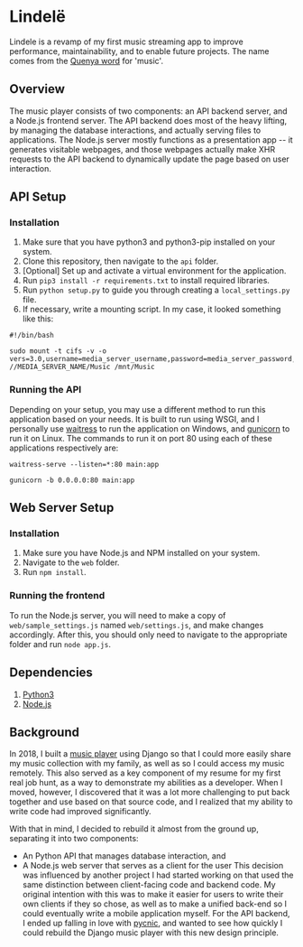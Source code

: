 # Lindelë
Lindele is a revamp of my first music streaming app to improve performance, maintainability, and to enable future projects. The name comes from the [Quenya word][1] for 'music'.

## Overview
The music player consists of two components: an API backend server, and a Node.js frontend server. The API backend does most of the heavy lifting, by managing the database interactions, and actually serving files to applications. The Node.js server mostly functions as a presentation app -- it generates visitable webpages, and those webpages actually make XHR requests to the API backend to dynamically update the page based on user interaction.

## API Setup
### Installation
1. Make sure that you have python3 and python3-pip installed on your system.
2. Clone this repository, then navigate to the `api` folder.
3. [Optional] Set up and activate a virtual environment for the application.
4. Run `pip3 install -r requirements.txt` to install required libraries.
5. Run `python setup.py` to guide you through creating a `local_settings.py` file.
6. If necessary, write a mounting script. In my case, it looked something like this:
~~~~
#!/bin/bash

sudo mount -t cifs -v -o vers=3.0,username=media_server_username,password=media_server_password,ip=192.168.1.100 //MEDIA_SERVER_NAME/Music /mnt/Music
~~~~

### Running the API
Depending on your setup, you may use a different method to run this application based on your needs. It is built to run using WSGI, and I personally use [waitress][2] to run the application on Windows, and [gunicorn][3] to run it on Linux. The commands to run it on port 80 using each of these applications respectively are:
~~~~
waitress-serve --listen=*:80 main:app
~~~~
~~~~
gunicorn -b 0.0.0.0:80 main:app
~~~~

## Web Server Setup
### Installation
1. Make sure you have Node.js and NPM installed on your system.
2. Navigate to the `web` folder. 
3. Run `npm install`.

### Running the frontend
To run the Node.js server, you will need to make a copy of `web/sample_settings.js` named `web/settings.js`, and make changes accordingly. After this, you should only need to navigate to the appropriate folder and run `node app.js`.

## Dependencies
1. [Python3][4]
2. [Node.js][5]

## Background
In 2018, I built a [music player][6] using Django so that I could more easily share my music collection with my family, as well as so I could access my music remotely. This also served as a key component of my resume for my first real job hunt, as a way to demonstrate my abilities as a developer. When I moved, however, I discovered that it was a lot more challenging to put back together and use based on that source code, and I realized that my ability to write code had improved significantly. 

With that in mind, I decided to rebuild it almost from the ground up, separating it into two components:
- An Python API that manages database interaction, and
- A Node.js web server that serves as a client for the user
This decision was influenced by another project I had started working on that used the same distinction between client-facing code and backend code. My original intention with this was to make it easier for users to write their own clients if they so chose, as well as to make a unified back-end so I could eventually write a mobile application myself. For the API backend, I ended up falling in love with [pycnic][7], and wanted to see how quickly I could rebuild the Django music player with this new design principle.

[1]:https://www.elfdict.com/w/lindele
[2]:https://github.com/Pylons/waitress
[3]:https://gunicorn.org/
[4]:https://www.python.org
[5]:https://nodejs.org
[6]:https://github.com/tfdahlin/music_stream
[7]:http://pycnic.nullism.com